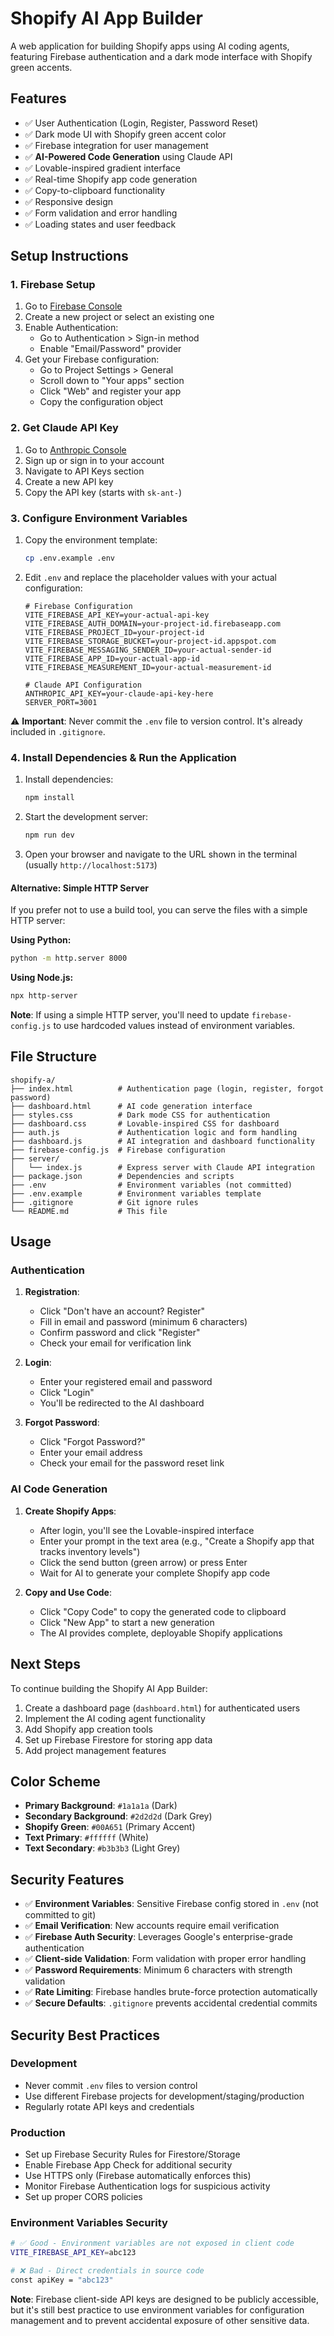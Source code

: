 # Shopify AI App Builder

A web application for building Shopify apps using AI coding agents, featuring Firebase authentication and a dark mode interface with Shopify green accents.

## Features

- ✅ User Authentication (Login, Register, Password Reset)
- ✅ Dark mode UI with Shopify green accent color
- ✅ Firebase integration for user management
- ✅ **AI-Powered Code Generation** using Claude API
- ✅ Lovable-inspired gradient interface
- ✅ Real-time Shopify app code generation
- ✅ Copy-to-clipboard functionality
- ✅ Responsive design
- ✅ Form validation and error handling
- ✅ Loading states and user feedback

## Setup Instructions

### 1. Firebase Setup

1. Go to [Firebase Console](https://console.firebase.google.com/)
2. Create a new project or select an existing one
3. Enable Authentication:
   - Go to Authentication > Sign-in method
   - Enable "Email/Password" provider
4. Get your Firebase configuration:
   - Go to Project Settings > General
   - Scroll down to "Your apps" section
   - Click "Web" and register your app
   - Copy the configuration object

### 2. Get Claude API Key

1. Go to [Anthropic Console](https://console.anthropic.com/)
2. Sign up or sign in to your account
3. Navigate to API Keys section
4. Create a new API key
5. Copy the API key (starts with `sk-ant-`)

### 3. Configure Environment Variables

1. Copy the environment template:
   ```bash
   cp .env.example .env
   ```

2. Edit `.env` and replace the placeholder values with your actual configuration:
   ```
   # Firebase Configuration
   VITE_FIREBASE_API_KEY=your-actual-api-key
   VITE_FIREBASE_AUTH_DOMAIN=your-project-id.firebaseapp.com
   VITE_FIREBASE_PROJECT_ID=your-project-id
   VITE_FIREBASE_STORAGE_BUCKET=your-project-id.appspot.com
   VITE_FIREBASE_MESSAGING_SENDER_ID=your-actual-sender-id
   VITE_FIREBASE_APP_ID=your-actual-app-id
   VITE_FIREBASE_MEASUREMENT_ID=your-actual-measurement-id

   # Claude API Configuration
   ANTHROPIC_API_KEY=your-claude-api-key-here
   SERVER_PORT=3001
   ```

⚠️ **Important**: Never commit the `.env` file to version control. It's already included in `.gitignore`.

### 4. Install Dependencies & Run the Application

1. Install dependencies:
   ```bash
   npm install
   ```

2. Start the development server:
   ```bash
   npm run dev
   ```

3. Open your browser and navigate to the URL shown in the terminal (usually `http://localhost:5173`)

#### Alternative: Simple HTTP Server
If you prefer not to use a build tool, you can serve the files with a simple HTTP server:

**Using Python:**
```bash
python -m http.server 8000
```

**Using Node.js:**
```bash
npx http-server
```

**Note**: If using a simple HTTP server, you'll need to update `firebase-config.js` to use hardcoded values instead of environment variables.

## File Structure

```
shopify-a/
├── index.html          # Authentication page (login, register, forgot password)
├── dashboard.html      # AI code generation interface
├── styles.css          # Dark mode CSS for authentication
├── dashboard.css       # Lovable-inspired CSS for dashboard
├── auth.js             # Authentication logic and form handling
├── dashboard.js        # AI integration and dashboard functionality
├── firebase-config.js  # Firebase configuration
├── server/
│   └── index.js        # Express server with Claude API integration
├── package.json        # Dependencies and scripts
├── .env                # Environment variables (not committed)
├── .env.example        # Environment variables template
├── .gitignore          # Git ignore rules
└── README.md           # This file
```

## Usage

### Authentication
1. **Registration**:
   - Click "Don't have an account? Register"
   - Fill in email and password (minimum 6 characters)
   - Confirm password and click "Register"
   - Check your email for verification link

2. **Login**:
   - Enter your registered email and password
   - Click "Login"
   - You'll be redirected to the AI dashboard

3. **Forgot Password**:
   - Click "Forgot Password?"
   - Enter your email address
   - Check your email for the password reset link

### AI Code Generation
1. **Create Shopify Apps**:
   - After login, you'll see the Lovable-inspired interface
   - Enter your prompt in the text area (e.g., "Create a Shopify app that tracks inventory levels")
   - Click the send button (green arrow) or press Enter
   - Wait for AI to generate your complete Shopify app code

2. **Copy and Use Code**:
   - Click "Copy Code" to copy the generated code to clipboard
   - Click "New App" to start a new generation
   - The AI provides complete, deployable Shopify applications

## Next Steps

To continue building the Shopify AI App Builder:

1. Create a dashboard page (`dashboard.html`) for authenticated users
2. Implement the AI coding agent functionality
3. Add Shopify app creation tools
4. Set up Firebase Firestore for storing app data
5. Add project management features

## Color Scheme

- **Primary Background**: `#1a1a1a` (Dark)
- **Secondary Background**: `#2d2d2d` (Dark Grey)
- **Shopify Green**: `#00A651` (Primary Accent)
- **Text Primary**: `#ffffff` (White)
- **Text Secondary**: `#b3b3b3` (Light Grey)

## Security Features

- ✅ **Environment Variables**: Sensitive Firebase config stored in `.env` (not committed to git)
- ✅ **Email Verification**: New accounts require email verification
- ✅ **Firebase Auth Security**: Leverages Google's enterprise-grade authentication
- ✅ **Client-side Validation**: Form validation with proper error handling
- ✅ **Password Requirements**: Minimum 6 characters with strength validation
- ✅ **Rate Limiting**: Firebase handles brute-force protection automatically
- ✅ **Secure Defaults**: `.gitignore` prevents accidental credential commits

## Security Best Practices

### Development
- Never commit `.env` files to version control
- Use different Firebase projects for development/staging/production
- Regularly rotate API keys and credentials

### Production
- Set up Firebase Security Rules for Firestore/Storage
- Enable Firebase App Check for additional security
- Use HTTPS only (Firebase automatically enforces this)
- Monitor Firebase Authentication logs for suspicious activity
- Set up proper CORS policies

### Environment Variables Security
```bash
# ✅ Good - Environment variables are not exposed in client code
VITE_FIREBASE_API_KEY=abc123

# ❌ Bad - Direct credentials in source code
const apiKey = "abc123"
```

**Note**: Firebase client-side API keys are designed to be publicly accessible, but it's still best practice to use environment variables for configuration management and to prevent accidental exposure of other sensitive data.